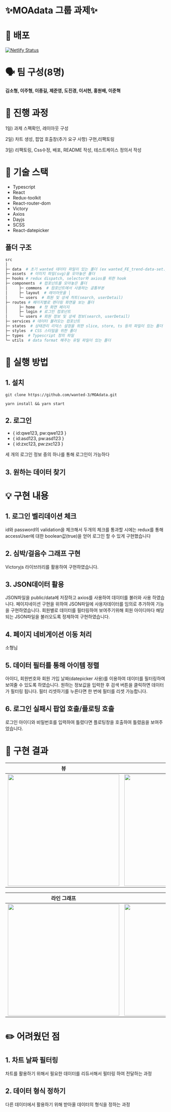 # ✨MOAdata 그룹 과제✨


# 🚀 배포

[![Netlify Status](https://api.netlify.com/api/v1/badges/8c963488-351b-41d4-9152-60535ac564b2/deploy-status)](https://moadata.netlify.app/)


# 🗣 팀 구성(8명)

__김소형, 이주형, 이종길, 제준영, 도진경, 이서현, 홍원배, 이준혁__

# 📝 진행 과정

1일) 과제 스펙확인, 레이아웃 구성

2일) 차트 생성, 팝업 호출창(추가 요구 사항) 구현,리팩토링

3일) 리팩토링, Css수정, 배포, README 작성, 테스트케이스 정의서 작성


# 🔧 기술 스택

- Typescript
- React
- Redux-toolkit
- React-router-dom
- Victory
- Axios
- Dayjs
- SCSS
- React-datepicker

## 폴더 구조

```sh
src
│
├─ data  # 초기 wanted 데이타 파일이 있는 폴더 (ex wanted_FE_trend-data-set.json)
├─ assets  # 이미지 파일(svg)을 모아놓은 폴더
├─ hooks # redux dispatch, selector와 axios를 위한 hook
├─ components  # 컴포넌트를 모아놓은 폴더
│     ├─ commons  # 컴포넌트에서 사용하는 공통부분
│     ├─ layout  # 레이아웃을 │     
│     └─ users  # 회원 및 상세 차트(search, userDetail)
├─ routes # 페이지별로 렌더링 화면을 보는 폴더
│     ├─ home  # 첫 화면 페이지
│     ├─ login # 로그인 컴포넌트
│     └─ users # 회원 정보 및 상세 정보(search, userDetail)
├─ services # 데이터 불러오는 컴포넌트
├─ states  # 상태관리 리덕스 설정을 위한 slice, store, ts 등의 파일이 있는 폴더
├─ styles  # CSS 스타일을 위한 폴더
├─ types  # Typescript 정의 파일
└─ utils  # data format 해주는 유틸 파일이 있는 폴더

```

# 📌 실행 방법

## 1. 설치
```
git clone https://github.com/wanted-3/MOAdata.git
```
```
yarn install && yarn start
```

## 2. 로그인
- { id:qwe123, pw:qwe123 } 
- { id:asd123, pw:asd123 }
- { id:zxc123, pw:zxc123 }
 
세 개의 로그인 정보 중의 하나를 통해 로그인이 가능하다
 

## 3. 원하는 데이터 찾기

# 💡 구현 내용

## 1. 로그인 벨리데이션 체크

id와 password의 validation을 체크해서 두개의 체크를 통과할 시에는 redux를 통해 accessUser에 대한 boolean값(true)을 얻어 로그인 할 수 있게 구현했습니다

## 2. 심박/걸음수 그래프 구현
Victoryjs 라이브러리를 활용하여 구현하였습니다.

## 3. JSON데이터 활용
JSON파일을 public/data에 저장하고 axios를 사용하여 데이터를 불러와 사용 하였습니다. 
페이지네이션 구현을 위하여 JSON파일에 사용자데이터를 임의로 추가하여 기능을 구현하였습니다.
회원별로 데이터를 필터링하여 보여주기위해 회원 아이디마다 해당되는 JSON파일을 불러오도록 정제하여 구현하였습니다.

## 4. 페이지 네비게이션 이동 처리
소형님

## 5. 데이터 필터를 통해 아이템 정렬
아이디, 회원번호와 회원 가입 날짜(datepicker 사용)를 이용하여 데이터를 필터링하여 보여줄 수 있도록 하였습니다.
원하는 정보값을 입력한 후 검색 버튼을 클릭하면 데이터가 필터링 됩니다.
필터 리셋하기를 누른다면 한 번에 필터를 리셋 가능합니다.

## 6. 로그인 실패시 팝업 호출/플로팅 호출
로그인 아이디와 비밀번호를 입력하여 틀렸다면 플로팅창을 호출하여 틀렸음을 보여주었습니다.

# 📸 구현 결과


|뷰|달력 선택|
|:---:|:---:|
|<img src="https://user-images.githubusercontent.com/62868465/170338166-4867b770-146a-4e1a-a252-b00b67194f48.gif" width="350"/>|<img src="https://user-images.githubusercontent.com/62868465/170338270-55ab85dc-cc6b-4db7-b47a-47b3c1965e18.gif" width="350"/>|

|라인 그래프|차트 그래프|
|:---:|:---:|
<img src="https://user-images.githubusercontent.com/62868465/170338337-b67619f0-476d-413d-9f75-ba0a21d6247d.gif" width="350"/>|<img src="https://user-images.githubusercontent.com/62868465/170338395-161d8375-e1f4-4cdb-ae32-f5dcf65666ba.gif" width="350"/>|

#  ✏️ 어려웠던 점

## 1. 차트 날짜 필터링

차트를 활용하기 위해서 필요한 데이터를 리듀서해서 필터링 하여 전달하는 과정

## 2. 데이터 형식 정하기

다른 데이터에서 활용하기 위해 받아올 데이터의 형식을 정하는 과정 

